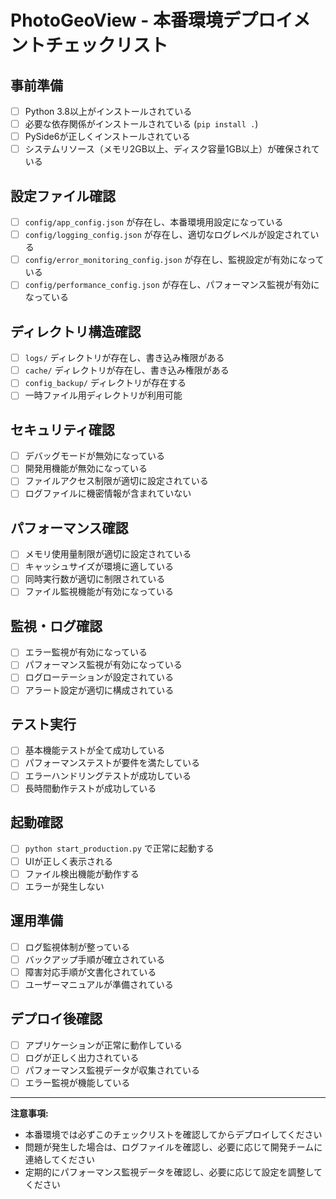 # PhotoGeoView - 本番環境デプロイメントチェックリスト

## 事前準備

- [ ] Python 3.8以上がインストールされている
- [ ] 必要な依存関係がインストールされている (`pip install .`)
- [ ] PySide6が正しくインストールされている
- [ ] システムリソース（メモリ2GB以上、ディスク容量1GB以上）が確保されている

## 設定ファイル確認

- [ ] `config/app_config.json` が存在し、本番環境用設定になっている
- [ ] `config/logging_config.json` が存在し、適切なログレベルが設定されている
- [ ] `config/error_monitoring_config.json` が存在し、監視設定が有効になっている
- [ ] `config/performance_config.json` が存在し、パフォーマンス監視が有効になっている

## ディレクトリ構造確認

- [ ] `logs/` ディレクトリが存在し、書き込み権限がある
- [ ] `cache/` ディレクトリが存在し、書き込み権限がある
- [ ] `config_backup/` ディレクトリが存在する
- [ ] 一時ファイル用ディレクトリが利用可能

## セキュリティ確認

- [ ] デバッグモードが無効になっている
- [ ] 開発用機能が無効になっている
- [ ] ファイルアクセス制限が適切に設定されている
- [ ] ログファイルに機密情報が含まれていない

## パフォーマンス確認

- [ ] メモリ使用量制限が適切に設定されている
- [ ] キャッシュサイズが環境に適している
- [ ] 同時実行数が適切に制限されている
- [ ] ファイル監視機能が有効になっている

## 監視・ログ確認

- [ ] エラー監視が有効になっている
- [ ] パフォーマンス監視が有効になっている
- [ ] ログローテーションが設定されている
- [ ] アラート設定が適切に構成されている

## テスト実行

- [ ] 基本機能テストが全て成功している
- [ ] パフォーマンステストが要件を満たしている
- [ ] エラーハンドリングテストが成功している
- [ ] 長時間動作テストが成功している

## 起動確認

- [ ] `python start_production.py` で正常に起動する
- [ ] UIが正しく表示される
- [ ] ファイル検出機能が動作する
- [ ] エラーが発生しない

## 運用準備

- [ ] ログ監視体制が整っている
- [ ] バックアップ手順が確立されている
- [ ] 障害対応手順が文書化されている
- [ ] ユーザーマニュアルが準備されている

## デプロイ後確認

- [ ] アプリケーションが正常に動作している
- [ ] ログが正しく出力されている
- [ ] パフォーマンス監視データが収集されている
- [ ] エラー監視が機能している

---

**注意事項:**
- 本番環境では必ずこのチェックリストを確認してからデプロイしてください
- 問題が発生した場合は、ログファイルを確認し、必要に応じて開発チームに連絡してください
- 定期的にパフォーマンス監視データを確認し、必要に応じて設定を調整してください
